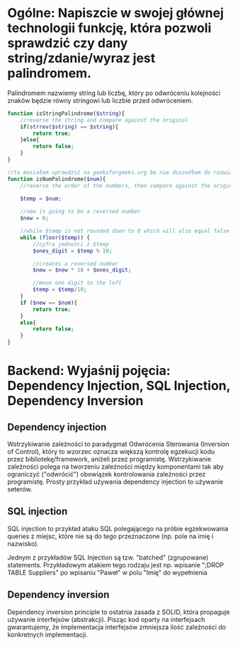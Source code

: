 # Ogólne: Napiszcie w swojej głównej technologii funkcję, która pozwoli sprawdzić czy dany string/zdanie/wyraz jest palindromem.

Palindromem nazwiemy string lub liczbę, który po odwróceniu kolejności znaków będzie równy stringowi lub liczbie przed odwróceniem.
```php
function isStringPalindrome($string){
    //reverse the string and compare against the original 
    if(strrev($string) == $string){
        return true;
    }else{
        return false;
    }
}

//to musiałem sprawdzić na geeksforgeeks.org bo nie doszedłem do rozwiązania
function isNumPalindrome($num){
    //reverse the order of the numbers, then compare against the original number
    
    $temp = $num;

    //new is going to be a reversed number
    $new = 0; 

    //while $temp is not rounded down to 0 which will also equal false and stop the iteration
    while (floor($temp)) { 
        //cyfra jedności z $temp
        $ones_digit = $temp % 10;

        //creates a reversed number
        $new = $new * 10 + $ones_digit;

        //move one digit to the left
        $temp = $temp/10; 
    } 
    if ($new == $num){ 
        return true; 
    }
    else{
        return false;
    }
}

```


# Backend: Wyjaśnij pojęcia: Dependency Injection, SQL Injection, Dependency Inversion

## Dependency injection
Wstrzykiwanie zależności to paradygmat Odwrócenia Sterowania (Inversion of Control), który to wzorzec oznacza większą kontrolę egzekucji kodu przez bibliotekę/framework, aniżeli przez programistę.
Wstrzykiwanie zależności polega na tworzeniu zależności między komponentami tak aby ograniczyć ("odwrócić") obowiązek kontrolowania zależności przez programistę. Prosty przykład używania dependency injection to używanie seterów.  
## SQL injection
SQL injection to przykład ataku SQL polegającego na próbie egzekwowania queries z miejsc, które nie są do tego przeznaczone (np. pole na imię i nazwisko).

Jednym z przykładów SQL Injection są tzw. "batched" (zgrupowane) statements. Przykładowym atakiem tego rodzaju jest np. wpisanie 
";DROP TABLE Suppliers" po wpisaniu "Paweł" w polu "Imię" do wypełnienia
## Dependency inversion
Dependency inversion principle to ostatnia zasada z SOLID, która propaguje używanie interfejsów (abstrakcji). Pisząc kod oparty na interfejsach gwarantujemy, że implementacja interfejsów zmniejsza ilość zależności do konkretnych implementacji.